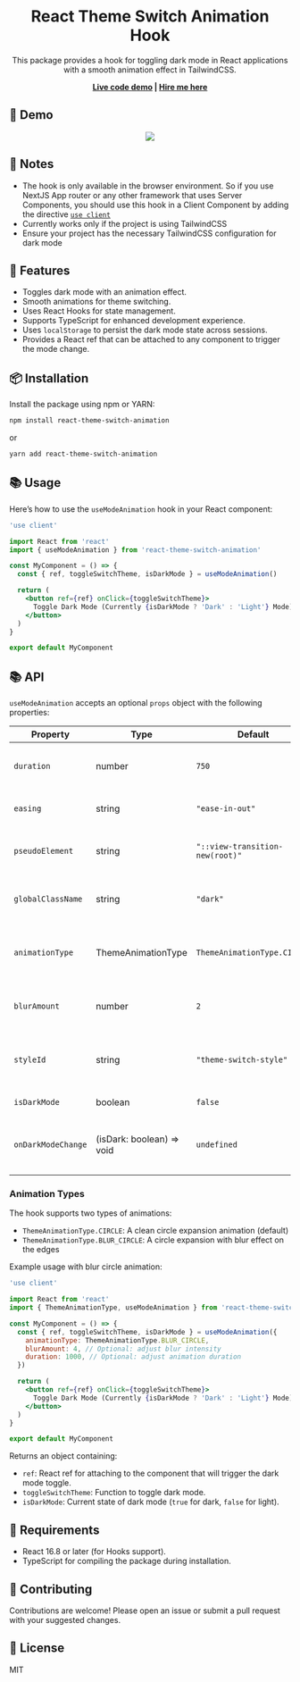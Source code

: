 <h1 align="center">
  <h1 align="center">React Theme Switch Animation Hook</h1>
  <p align="center">
  This package provides a hook for toggling dark mode in React applications with a smooth animation effect in TailwindCSS.
  </p>
</h1>

<p align="center">
  <strong>
    <a href="https://minhomega.github.io/react-theme-switch-animation/" target="_blank">Live code demo</a> |
    <a href="https://github.com/minhomega/" target="_blank">Hire me here</a>
  </strong>
</p>

## 🎥 Demo

<p align="center">
  <img src="https://github.com/user-attachments/assets/c728d9b4-a546-4fda-9d1f-7f831317cb6b">
</p>

## 📝 Notes

- The hook is only available in the browser environment. So if you use NextJS App router or any other framework that uses Server Components, you should use this hook in a Client Component by adding the directive [`use client`](https://react.dev/reference/react/use-client)
- Currently works only if the project is using TailwindCSS
- Ensure your project has the necessary TailwindCSS configuration for dark mode

## 🚀 Features

- Toggles dark mode with an animation effect.
- Smooth animations for theme switching.
- Uses React Hooks for state management.
- Supports TypeScript for enhanced development experience.
- Uses `localStorage` to persist the dark mode state across sessions.
- Provides a React ref that can be attached to any component to trigger the mode change.

## 📦 Installation

Install the package using npm or YARN:

```bash
npm install react-theme-switch-animation
```

or

```bash
yarn add react-theme-switch-animation
```

## 📚 Usage

Here’s how to use the `useModeAnimation` hook in your React component:

```jsx
'use client'

import React from 'react'
import { useModeAnimation } from 'react-theme-switch-animation'

const MyComponent = () => {
  const { ref, toggleSwitchTheme, isDarkMode } = useModeAnimation()

  return (
    <button ref={ref} onClick={toggleSwitchTheme}>
      Toggle Dark Mode (Currently {isDarkMode ? 'Dark' : 'Light'} Mode)
    </button>
  )
}

export default MyComponent
```

## 📚 API

`useModeAnimation` accepts an optional `props` object with the following properties:

| Property           | Type                      | Default                         | Description                                          |
| ------------------ | ------------------------- | ------------------------------- | ---------------------------------------------------- |
| `duration`         | number                    | `750`                           | Duration of the animation in milliseconds.           |
| `easing`           | string                    | `"ease-in-out"`                 | CSS easing type for the animation.                   |
| `pseudoElement`    | string                    | `"::view-transition-new(root)"` | Pseudo-element used for the animation.               |
| `globalClassName`  | string                    | `"dark"`                        | Class name to apply to the root element.             |
| `animationType`    | ThemeAnimationType        | `ThemeAnimationType.CIRCLE`     | Type of animation effect (`CIRCLE` or `BLUR_CIRCLE`) |
| `blurAmount`       | number                    | `2`                             | Blur intensity for blur circle animation.            |
| `styleId`          | string                    | `"theme-switch-style"`          | ID for the style element (blur circle animation).    |
| `isDarkMode`       | boolean                   | `false`                         | Initial dark mode state.                             |
| `onDarkModeChange` | (isDark: boolean) => void | `undefined`                     | Callback function to handle dark mode change.        |

### Animation Types

The hook supports two types of animations:

- `ThemeAnimationType.CIRCLE`: A clean circle expansion animation (default)
- `ThemeAnimationType.BLUR_CIRCLE`: A circle expansion with blur effect on the edges

Example usage with blur circle animation:

```jsx
'use client'

import React from 'react'
import { ThemeAnimationType, useModeAnimation } from 'react-theme-switch-animation'

const MyComponent = () => {
  const { ref, toggleSwitchTheme, isDarkMode } = useModeAnimation({
    animationType: ThemeAnimationType.BLUR_CIRCLE,
    blurAmount: 4, // Optional: adjust blur intensity
    duration: 1000, // Optional: adjust animation duration
  })

  return (
    <button ref={ref} onClick={toggleSwitchTheme}>
      Toggle Dark Mode (Currently {isDarkMode ? 'Dark' : 'Light'} Mode)
    </button>
  )
}

export default MyComponent
```

Returns an object containing:

- `ref`: React ref for attaching to the component that will trigger the dark mode toggle.
- `toggleSwitchTheme`: Function to toggle dark mode.
- `isDarkMode`: Current state of dark mode (`true` for dark, `false` for light).

## 📝 Requirements

- React 16.8 or later (for Hooks support).
- TypeScript for compiling the package during installation.

## 🤝 Contributing

Contributions are welcome! Please open an issue or submit a pull request with your suggested changes.

## 📜 License

MIT
